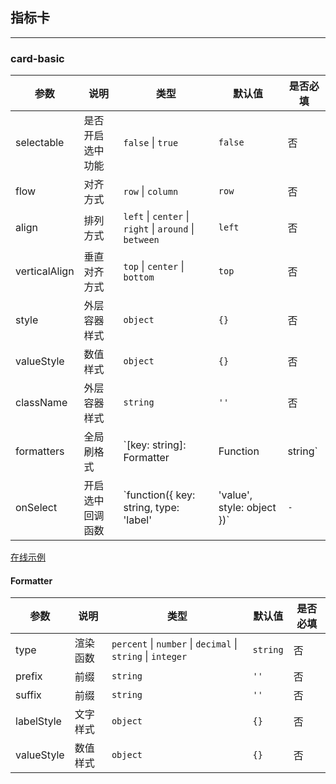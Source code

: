 ## 指标卡

---

### card-basic
| 参数 | 说明     | 类型                                                        | 默认值 | 是否必填 |
| ---- | -------- | ----------------------------------------------------------- | ------ | -------- |
| selectable | 是否开启选中功能 | `false` \| `true` | `false`      | 否       |
| flow | 对齐方式 | `row` \| `column` | `row`      | 否       |
| align | 排列方式 | `left` \| `center` \| `right` \| `around` \| `between`  | `left` | 否       |
| verticalAlign | 垂直对齐方式 | `top` \| `center` \| `bottom` | `top`  | 否       |
| style | 外层容器样式 | `object`   | `{}`   | 否       |
| valueStyle | 数值样式 | `object` | `{}`   | 否       |
| className | 外层容器样式 | `string` | `''`      | 否       |
| formatters | 全局刷格式 | `[key: string]: Formatter | Function | string`  | `{}` | 否       |
| onSelect | 开启选中回调函数 | `function({ key: string, type: 'label' | 'value', style: object })` | `-` | 否 |

[在线示例](/rocket-chart-gallery/example/play#card-basic)

#### Formatter
| 参数 | 说明     | 类型                                                        | 默认值 | 是否必填 |
| ---- | -------- | ----------------------------------------------------------- | ------ | -------- |
| type | 渲染函数 | `percent` \| `number` \| `decimal` \| `string` \| `integer` | `string`      | 否       |
| prefix | 前缀 | `string` | `''`  | 否       |
| suffix | 前缀 | `string` | `''`  | 否       |
| labelStyle | 文字样式 | `object` | `{}` | 否       |
| valueStyle | 数值样式 | `object` | `{}` | 否       | 